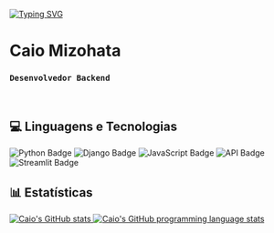 [![Typing SVG](https://readme-typing-svg.demolab.com?font=Fira+Code&size=31&duration=3800&pause=1000&random=false&width=435&lines=Bem+vindo+ao+meu+GitHub)](https://git.io/typing-svg)

# Caio Mizohata

### **`Desenvolvedor Backend`**

<br>

## :computer: Linguagens e Tecnologias

<p>
  <img src="https://img.shields.io/badge/Python-3776AB?style=for-the-badge&logo=python&logoColor=white" alt="Python Badge"/>
  <img src="https://img.shields.io/badge/Django-092E20?style=for-the-badge&logo=django&logoColor=white" alt="Django Badge"/>
  <img src="https://img.shields.io/badge/JavaScript-F7DF1E?style=for-the-badge&logo=javascript&logoColor=black" alt="JavaScript Badge"/>
  <img src="https://img.shields.io/badge/API-REST%20%2F%20JSON-ffca28?style=for-the-badge" alt="API Badge"/>
  <img src="https://img.shields.io/badge/Streamlit-FF4B4B?style=for-the-badge&logo=streamlit&logoColor=white" alt="Streamlit Badge"/>
</p>

## 📊 Estatísticas

<p>
  <a href="https://github.com/Caio-Mizohata/github-readme-stats">
    <img src="https://github-readme-stats.vercel.app/api?username=Caio-Mizohata&theme=react&show_icons=true&border_color=00ffff" alt="Caio's GitHub stats"/>
  </a>
  <a href="https://github.com/Caio-Mizohata/github-readme-stats">
    <img src="https://github-readme-stats.vercel.app/api/top-langs/?username=Caio-Mizohata&theme=react&layout=compact&border_color=00ffff&title=Tecnologias" alt="Caio's GitHub programming language stats"/>
  </a>
</p>

